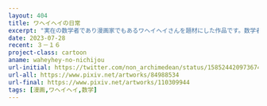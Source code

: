 ```yaml
---
layout: 404
title: ワヘイヘイの日常
excerpt: "実在の数学者であり漫画家でもあるワヘイヘイさんを題材にした作品です。数学者の日常を描きました。"
date: 2023-07-28
recent: ３－１６
project-class: cartoon
aname: waheyhey-no-nichijou
url-initial: https://twitter.com/non_archimedean/status/1585244209736740866
url-all: https://www.pixiv.net/artworks/84988534
url-final: https://www.pixiv.net/artworks/110309944
tags: [漫画,ワヘイヘイ,数学]
---
```

